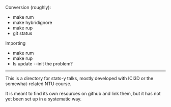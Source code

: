 Conversion (roughly):
* make rum
* make hybridignore
* make rup
* git status

Importing
* make rum
* make rup
* Is update --init the problem?

----------------------------------------------------------------------

This is a directory for stats-y talks, mostly developed with ICI3D or the somewhat-related NTU course.


It is meant to find its own resources on github and link them, but it has not yet been set up in a systematic way.
